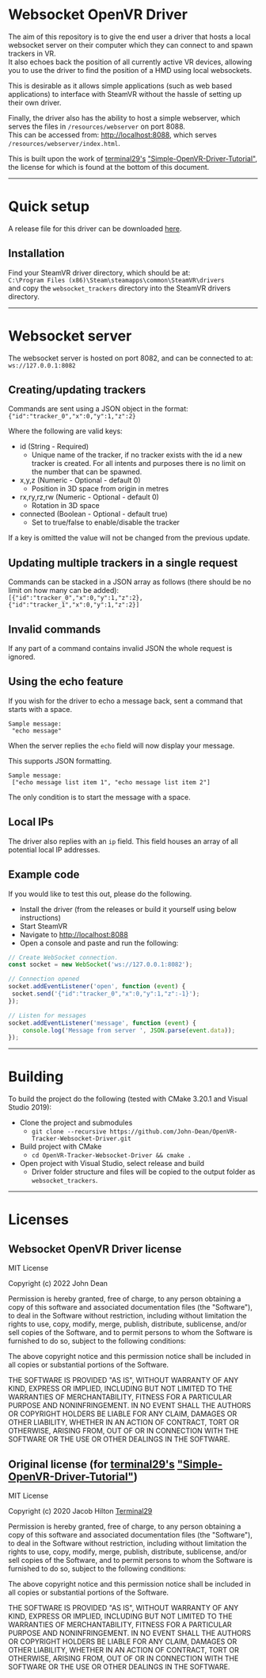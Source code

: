 # Websocket OpenVR Driver
The aim of this repository is to give the end user a driver that hosts a local websocket server on their computer which they can connect to and spawn trackers in VR.  
It also echoes back the position of all currently active VR devices, allowing you to use the driver to find the position of a HMD using local websockets.  

This is desirable as it allows simple applications (such as web based applications) to interface with SteamVR without the hassle of setting up their own driver.

Finally, the driver also has the ability to host a simple webserver, which serves the files in `/resources/webserver` on port 8088.  
This can be accessed from: [http://localhost:8088](http://localhost:8088), which serves `/resources/webserver/index.html`.  

This is built upon the work of [terminal29's](https://github.com/terminal29) ["Simple-OpenVR-Driver-Tutorial"](https://github.com/terminal29/Simple-OpenVR-Driver-Tutorial), the license for which is found at the bottom of this document.

---

# Quick setup
A release file for this driver can be downloaded [here](https://github.com/John-Dean/OpenVR-Tracker-Websocket-Driver/releases/latest/download/driver.zip).

## Installation
Find your SteamVR driver directory, which should be at:  
  `C:\Program Files (x86)\Steam\steamapps\common\SteamVR\drivers`  
and copy the `websocket_trackers` directory into the SteamVR drivers directory.

---

# Websocket server
The websocket server is hosted on port 8082, and can be connected to at:  
`ws://127.0.0.1:8082`

## Creating/updating trackers
Commands are sent using a JSON object in the format:  
`{"id":"tracker_0","x":0,"y":1,"z":2}`

Where the following are valid keys:  
- id (String - Required)
	- Unique name of the tracker, if no tracker exists with the id a new tracker is created. For all intents and purposes there is no limit on the number that can be spawned.
- x,y,z (Numeric - Optional - default 0)
	- Position in 3D space from origin in metres
- rx,ry,rz,rw (Numeric - Optional - default 0)
	- Rotation in 3D space 
- connected (Boolean - Optional - default true)
	- Set to true/false to enable/disable the tracker


If a key is omitted the value will not be changed from the previous update.

## Updating multiple trackers in a single request
Commands can be stacked in a JSON array as follows (there should be no limit on how many can be added):  
`[{"id":"tracker_0","x":0,"y":1,"z":2}, {"id":"tracker_1","x":0,"y":1,"z":2}]`

## Invalid commands
If any part of a command contains invalid JSON the whole request is ignored.

## Using the echo feature
If you wish for the driver to echo a message back, sent a command that starts with a space.  
```
Sample message:
 "echo message"
```  

When the server replies the `echo` field will now display your message.  

This supports JSON formatting.  
```
Sample message:
 ["echo message list item 1", "echo message list item 2"]
```

The only condition is to start the message with a space.

## Local IPs
The driver also replies with an `ip` field. This field houses an array of all potential local IP addresses.

## Example code
If you would like to test this out, please do the following.

- Install the driver (from the releases or build it yourself using below instructions)
- Start SteamVR
- Navigate to [http://localhost:8088](http://localhost:8088)
- Open a console and paste and run the following:
```js
// Create WebSocket connection.
const socket = new WebSocket('ws://127.0.0.1:8082');

// Connection opened
socket.addEventListener('open', function (event) {
 socket.send('{"id":"tracker_0","x":0,"y":1,"z":-1}');
});

// Listen for messages
socket.addEventListener('message', function (event) {
    console.log('Message from server ', JSON.parse(event.data));
});
```

---

# Building
To build the project do the following (tested with CMake 3.20.1 and Visual Studio 2019):  
- Clone the project and submodules
	- `git clone --recursive https://github.com/John-Dean/OpenVR-Tracker-Websocket-Driver.git`
- Build project with CMake
	- `cd OpenVR-Tracker-Websocket-Driver && cmake .`
- Open project with Visual Studio, select release and build
	- Driver folder structure and files will be copied to the output folder as `websocket_trackers`.

---

# Licenses
## Websocket OpenVR Driver license
MIT License

Copyright (c) 2022 John Dean

Permission is hereby granted, free of charge, to any person obtaining a copy
of this software and associated documentation files (the "Software"), to deal
in the Software without restriction, including without limitation the rights
to use, copy, modify, merge, publish, distribute, sublicense, and/or sell
copies of the Software, and to permit persons to whom the Software is
furnished to do so, subject to the following conditions:

The above copyright notice and this permission notice shall be included in all
copies or substantial portions of the Software.

THE SOFTWARE IS PROVIDED "AS IS", WITHOUT WARRANTY OF ANY KIND, EXPRESS OR
IMPLIED, INCLUDING BUT NOT LIMITED TO THE WARRANTIES OF MERCHANTABILITY,
FITNESS FOR A PARTICULAR PURPOSE AND NONINFRINGEMENT. IN NO EVENT SHALL THE
AUTHORS OR COPYRIGHT HOLDERS BE LIABLE FOR ANY CLAIM, DAMAGES OR OTHER
LIABILITY, WHETHER IN AN ACTION OF CONTRACT, TORT OR OTHERWISE, ARISING FROM,
OUT OF OR IN CONNECTION WITH THE SOFTWARE OR THE USE OR OTHER DEALINGS IN THE
SOFTWARE.

## Original license (for [terminal29's](https://github.com/terminal29) ["Simple-OpenVR-Driver-Tutorial"](https://github.com/terminal29/Simple-OpenVR-Driver-Tutorial))
MIT License

Copyright (c) 2020 Jacob Hilton [Terminal29](https://github.com/terminal29)

Permission is hereby granted, free of charge, to any person obtaining a copy
of this software and associated documentation files (the "Software"), to deal
in the Software without restriction, including without limitation the rights
to use, copy, modify, merge, publish, distribute, sublicense, and/or sell
copies of the Software, and to permit persons to whom the Software is
furnished to do so, subject to the following conditions:

The above copyright notice and this permission notice shall be included in all
copies or substantial portions of the Software.

THE SOFTWARE IS PROVIDED "AS IS", WITHOUT WARRANTY OF ANY KIND, EXPRESS OR
IMPLIED, INCLUDING BUT NOT LIMITED TO THE WARRANTIES OF MERCHANTABILITY,
FITNESS FOR A PARTICULAR PURPOSE AND NONINFRINGEMENT. IN NO EVENT SHALL THE
AUTHORS OR COPYRIGHT HOLDERS BE LIABLE FOR ANY CLAIM, DAMAGES OR OTHER
LIABILITY, WHETHER IN AN ACTION OF CONTRACT, TORT OR OTHERWISE, ARISING FROM,
OUT OF OR IN CONNECTION WITH THE SOFTWARE OR THE USE OR OTHER DEALINGS IN THE
SOFTWARE.
